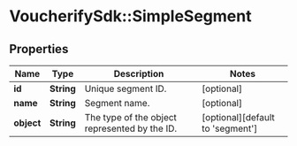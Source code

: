 # VoucherifySdk::SimpleSegment

## Properties

| Name | Type | Description | Notes |
| ---- | ---- | ----------- | ----- |
| **id** | **String** | Unique segment ID. | [optional] |
| **name** | **String** | Segment name. | [optional] |
| **object** | **String** | The type of the object represented by the ID. | [optional][default to &#39;segment&#39;] |


